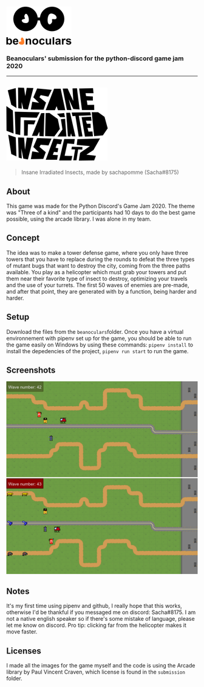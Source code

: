 ![beanoculars' logo](submission/images/icons/beanocularsMINI.png)
### Beanoculars' submission for the python-discord game jam 2020
---
![Insane Irradiated Insects title screen image](submission/images/icons/logo.png)
---
> Insane Irradiated Insects, made by sachapomme (Sacha#8175)

## About
This game was made for the Python Discord's Game Jam 2020. The theme was "Three of a kind" and the participants had 10 days to do the best game possible, using the arcade library. I was alone in my team.

## Concept
The idea was to make a tower defense game, where you only have three towers that you have to replace during the rounds to defeat the three types of mutant bugs that want to destroy the city, coming from the three paths available. You play as a helicopter which must grab your towers and put them near their favorite type of insect to destroy, optimizing your travels and the use of your turrets. The first 50 waves of enemies are pre-made, and after that point, they are generated with by a function, being harder and harder.

## Setup
Download the files from the `beanoculars`folder. Once you have a virtual environnement with pipenv set up for the game, you should be able to run the game easily on Windows by using these commands:
`pipenv install` to install the depedencies of the project,
`pipenv run start` to run the game.

## Screenshots
![Screenshot of the game #1](submission/images/screen1.png)
![Screenshot of the game #2](submission/images/screen2.png)

## Notes
It's my first time using pipenv and github, I really hope that this works, otherwise I'd be thankful if you messaged me on discord: Sacha#8175.
I am not a native english speaker so if there's some mistake of language, please let me know on discord.
Pro tip: clicking far from the helicopter makes it move faster.

## Licenses
I made all the images for the game myself and the code is using the Arcade library by Paul Vincent Craven, which license is found in the `submission` folder.
